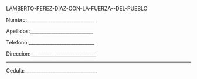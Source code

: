 LAMBERTO-PEREZ-DIAZ-CON-LA-FUERZA--DEL-PUEBLO



Numbre:______________________________

Apellidos:___________________________

Telefono:____________________________

Direccion:____________________________

______________________________________

Cedula:_______________________________
